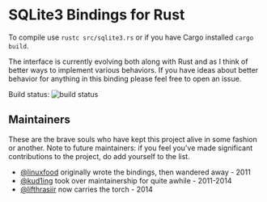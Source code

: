 # SQLite3 Bindings for Rust

To compile use `rustc src/sqlite3.rs` or if you have Cargo installed `cargo build`.

The interface is currently evolving both along with Rust and as I think of
better ways to implement various behaviors. If you have ideas about better
behavior for anything in this binding please feel free to open an issue.

Build status: ![build status](https://travis-ci.org/linuxfood/rustsqlite.svg?branch=master)

## Maintainers

These are the brave souls who have kept this project alive in some fashion or another.
Note to future maintainers: if you feel you've made significant contributions to the project,
do add yourself to the list.

- [@linuxfood](https://github.com/linuxfood) originally wrote the bindings, then wandered away - 2011
- [@kud1ing](https://github.com/kud1ing) took over maintainership for quite awhile - 2011-2014
- [@lifthrasiir](https://github.com/lifthrasiir) now carries the torch - 2014
